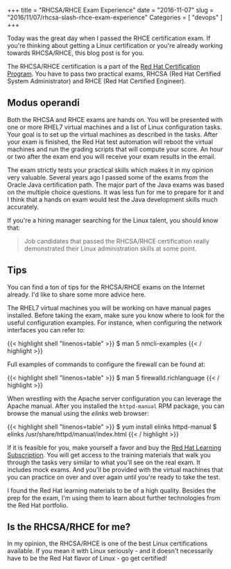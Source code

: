 +++
title = "RHCSA/RHCE Exam Experience"
date = "2016-11-07"
slug = "2016/11/07/rhcsa-slash-rhce-exam-experience"
Categories = [ "devops" ]
+++

Today was the great day when I passed the RHCE certification exam. If you're thinking about getting a Linux certification or you're already working towards RHCSA/RHCE, this blog post is for you.

<!--more-->

The RHCSA/RHCE certification is a part of the [Red Hat Certification Program](https://en.wikipedia.org/wiki/Red_Hat_Certification_Program). You have to pass two practical exams, RHCSA (Red Hat Certified System Administrator) and RHCE (Red Hat Certified Engineer).

## Modus operandi

Both the RHCSA and RHCE exams are hands on. You will be presented with one or more RHEL7 virtual machines and a list of Linux configuration tasks. Your goal is to set up the virtual machines as described in the tasks. After your exam is finished, the Red Hat test automation will reboot the virtual machines and run the grading scripts that will compute your score. An hour or two after the exam end you will receive your exam results in the email.

The exam strictly tests your practical skills which makes it in my opinion very valuable. Several years ago I passed some of the exams from the Oracle Java certification path. The major part of the Java exams was based on the multiple choice questions. It was less fun for me to prepare for it and I think that a hands on exam would test the Java development skills much accurately.

If you're a hiring manager searching for the Linux talent, you should know that:

>Job candidates that passed the RHCSA/RHCE certification really demonstrated their Linux administration skills at some point.

## Tips

You can find a ton of tips for the RHCSA/RHCE exams on the Internet already. I'd like to share some more advice here.

The RHEL7 virtual machines you will be working on have manual pages installed. Before taking the exam, make sure you know where to look for the useful configuration examples. For instance, when configuring the network interfaces you can refer to:

{{< highlight shell "linenos=table" >}}
$ man 5 nmcli-examples
{{< / highlight >}}

Full examples of commands to configure the firewall can be found at:

{{< highlight shell "linenos=table" >}}
$ man 5 firewalld.richlanguage
{{< / highlight >}}

When wrestling with the Apache server configuration you can leverage the Apache manual. After you installed the `httpd-manual` RPM package, you can browse the manual using the *elinks* web browser:

{{< highlight shell "linenos=table" >}}
$ yum install elinks httpd-manual
$ elinks /usr/share/httpd/manual/index.html
{{< / highlight >}}

If it is feasible for you, make yourself a favor and buy the [Red Hat Learning Subscription](https://www.redhat.com/en/services/training/learning-subscription). You will get access to the training materials that walk you through the tasks very similar to what you'll see on the real exam. It includes mock exams. And you'll be provided with the virtual machines that you can practice on over and over again until you're ready to take the test.

I found the Red Hat learning materials to be of a high quality. Besides the prep for the exam, I'm using them to learn about further technologies from the Red Hat portfolio.

## Is the RHCSA/RHCE for me?

In my opinion, the RHCSA/RHCE is one of the best Linux certifications available. If you mean it with Linux seriously - and it doesn't necessarily have to be the Red Hat flavor of Linux - go get certified!
